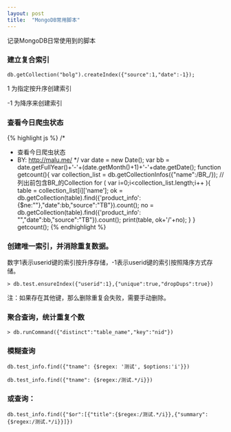 ```yaml
---
layout: post
title:  "MongoDB常用脚本"
---
```


记录MongoDB日常使用到的脚本

### 建立复合索引

	db.getCollection("bolg").createIndex({"source":1,"date":-1});

1 为指定按升序创建索引

-1 为降序来创建索引

### 查看今日爬虫状态

{% highlight js %}
/*
* 查看今日爬虫状态
* BY: http://malu.me/
*/
var date = new Date();
var bb = date.getFullYear()+'-'+(date.getMonth()+1)+'-'+date.getDate();
function getcount(){
    var collection_list = db.getCollectionInfos({"name":/BR_/});  // 列出前包含BR_的Collection
    for ( var i=0;i<collection_list.length;i++ ){
        table = collection_list[i]['name'];
        ok = db.getCollection(table).find({'product_info': {$ne:""},"date":bb,"source":"TB"}).count();
        no = db.getCollection(table).find({'product_info': "","date":bb,"source":"TB"}).count();
        print(table, ok+'/'+no);
    }
}
getcount();
{% endhighlight %}


### 创建唯一索引，并消除重复数据。

数字1表示userid键的索引按升序存储，-1表示userid键的索引按照降序方式存储。

    > db.test.ensureIndex({"userid":1},{"unique":true,"dropDups":true}) 

注：如果存在其他键，那么删除重复会失败，需要手动删除。    


### 聚合查询，统计重复个数

	> db.runCommand({"distinct":"table_name","key":"nid"})

### 模糊查询

	db.test_info.find({"tname": {$regex: '测试', $options:'i'}}) 

	db.test_info.find({"tname": {$regex:/测试.*/i}})

### 或查询：

	db.test_info.find({"$or":[{"title":{$regex:/测试.*/i}},{"summary":{$regex:/测试.*/i}}]}) 
